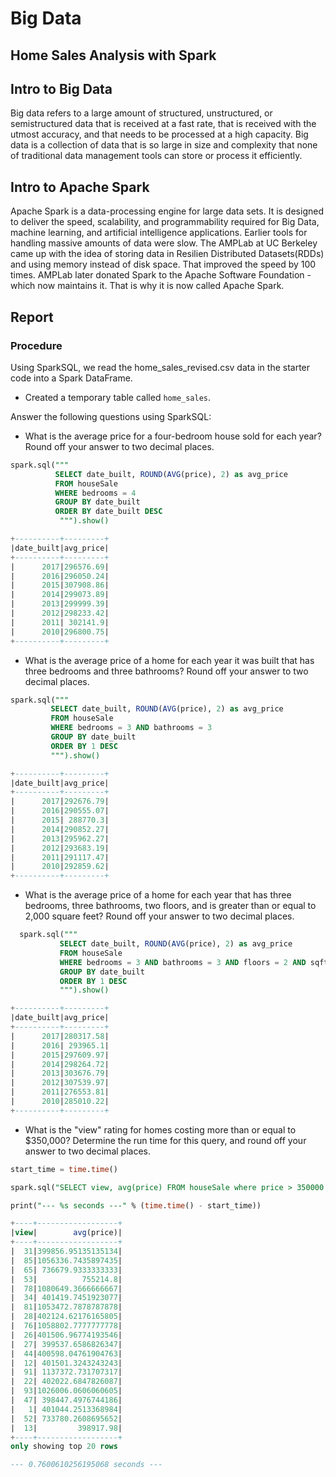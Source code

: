 # **Big Data**
## Home Sales Analysis with Spark

## Intro to Big Data


Big data refers to a large amount
of structured, unstructured, or
semistructured data that is received at a
fast rate, that is received with the utmost
accuracy, and that needs to be
processed at a high capacity. Big data is a collection of data that is so large in size and complexity that none of traditional data management tools can store or process it efficiently.

## Intro to Apache Spark


Apache Spark is a data-processing engine for large data sets. It is designed to deliver the speed, scalability, and programmability required for Big Data, machine learning, and artificial intelligence applications.
Earlier tools for handling massive amounts of data were slow. The AMPLab at UC Berkeley came up with the idea of storing data in Resilien Distributed Datasets(RDDs) and using memory instead of disk space. That improved the speed by 100 times. AMPLab  later donated Spark to the Apache Software Foundation - which now maintains it. That is why it is now called Apache Spark.

## Report

### Procedure
Using SparkSQL, we read the home_sales_revised.csv data in the starter code into a Spark DataFrame.

  * Created a temporary table called `home_sales`.
  
Answer the following questions using SparkSQL:

  * What is the average price for a four-bedroom house sold for each year? Round off your answer to two decimal places.

```SQL
spark.sql("""
          SELECT date_built, ROUND(AVG(price), 2) as avg_price
          FROM houseSale
          WHERE bedrooms = 4
          GROUP BY date_built
          ORDER BY date_built DESC
           """).show()

+----------+---------+
|date_built|avg_price|
+----------+---------+
|      2017|296576.69|
|      2016|296050.24|
|      2015|307908.86|
|      2014|299073.89|
|      2013|299999.39|
|      2012|298233.42|
|      2011| 302141.9|
|      2010|296800.75|
+----------+---------+
```

   * What is the average price of a home for each year it was built that has three bedrooms and three bathrooms? Round off your answer to two decimal places.

  ```SQL
  spark.sql("""
           SELECT date_built, ROUND(AVG(price), 2) as avg_price
           FROM houseSale
           WHERE bedrooms = 3 AND bathrooms = 3
           GROUP BY date_built
           ORDER BY 1 DESC
           """).show()

  +----------+---------+
|date_built|avg_price|
+----------+---------+
|      2017|292676.79|
|      2016|290555.07|
|      2015| 288770.3|
|      2014|290852.27|
|      2013|295962.27|
|      2012|293683.19|
|      2011|291117.47|
|      2010|292859.62|
+----------+---------+ 
```

* What is the average price of a home for each year that has three bedrooms, three bathrooms, two floors, and is greater than or equal to 2,000 square feet? Round off your answer to two decimal places.  
  
```SQL
  spark.sql("""
           SELECT date_built, ROUND(AVG(price), 2) as avg_price
           FROM houseSale
           WHERE bedrooms = 3 AND bathrooms = 3 AND floors = 2 AND sqft_living >= 2000
           GROUP BY date_built
           ORDER BY 1 DESC
           """).show()

+----------+---------+
|date_built|avg_price|
+----------+---------+
|      2017|280317.58|
|      2016| 293965.1|
|      2015|297609.97|
|      2014|298264.72|
|      2013|303676.79|
|      2012|307539.97|
|      2011|276553.81|
|      2010|285010.22|
+----------+---------+
```
  * What is the "view" rating for homes costing more than or equal to $350,000? Determine the run time for this query, and round off your answer to two decimal places.

 ```SQL
 start_time = time.time()

spark.sql("SELECT view, avg(price) FROM houseSale where price > 350000 group by view").show()

print("--- %s seconds ---" % (time.time() - start_time))

+----+------------------+
|view|        avg(price)|
+----+------------------+
|  31|399856.95135135134|
|  85|1056336.7435897435|
|  65| 736679.9333333333|
|  53|          755214.8|
|  78|1080649.3666666667|
|  34| 401419.7451923077|
|  81|1053472.7878787878|
|  28|402124.62176165805|
|  76|1058802.7777777778|
|  26|401506.96774193546|
|  27| 399537.6586826347|
|  44|400598.04761904763|
|  12| 401501.3243243243|
|  91| 1137372.731707317|
|  22| 402022.6847826087|
|  93|1026006.0606060605|
|  47| 398447.4976744186|
|   1| 401044.2513368984|
|  52| 733780.2608695652|
|  13|         398917.98|
+----+------------------+
only showing top 20 rows

--- 0.7600610256195068 seconds ---
```
